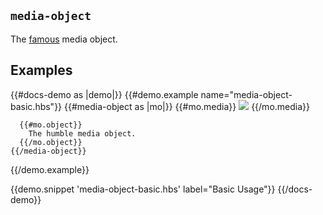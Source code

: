 ## `media-object`

The [famous](http://www.stubbornella.org/content/2010/06/25/the-media-object-saves-hundreds-of-lines-of-code/) media object.

## Examples
{{#docs-demo as |demo|}}
  {{#demo.example name="media-object-basic.hbs"}}
    {{#media-object as |mo|}}
      {{#mo.media}}
        <img src="https://via.placeholder.com/150" />
      {{/mo.media}}

      {{#mo.object}}
        The humble media object.
      {{/mo.object}}
    {{/media-object}}
  {{/demo.example}}

  {{demo.snippet 'media-object-basic.hbs' label="Basic Usage"}}
{{/docs-demo}}
